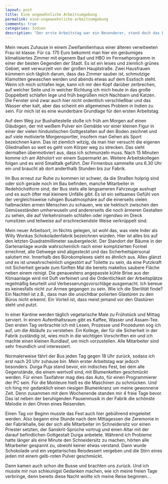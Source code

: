 ```yaml
---
layout: post
title: Eine ungewöhnliche Arbeitsumgebung
permalink: eine-ungewoehnliche-arbeitsumgebung
comments: true
categories: Indien
description: "Der erste Arbeitstag war ein Besonderer, stand doch das Durga Puja Fest bevor. Welche ungewöhnliche erste Eindrücke ich von meiner neuen Arbeitsumgebung machen konnte, kann man in diesem Beitrag lesen."
---
```


<p>Mein neues Zuhause in einem Zweifamilienhaus einer älteren verwitweten Frau ist klasse. Für ca. 175 Euro bekommt man hier ein geräumiges klimatisiertes Zimmer mit eigenem Bad und HBO im Fernsehprogramm in einer der besten Gegenden der Stadt. Es ist ein leises und ziemlich grünes Gebiet, weit verwurzelt von der großen Hauptstraße. Zwei Hausfrauen kümmern sich täglich darum, dass das Zimmer sauber ist, schmutzige Klamotten gewaschen werden und abends etwas auf dem Esstisch steht. Wenn ich mich schlafen lege, kann ich mir den Kopf darüber zerbrechen, auf welcher Seite und in welcher Richtung ich mich heute in das große Doppelbett schlafen lege und früh begrüßen mich Nachbarn und Katzen. Die Fenster sind zwar auch hier nicht ordentlich verschließbar und das Wasser eher kalt, aber das scheint ein allgemeines Problem in Indien zu sein. Für mich ist es eine wunderbare Grundlage für den ersten Arbeitstag.</p>
<p>Auf dem Weg zur Bushaltestelle stoße ich früh am Morgen auf einen Gläubigen, der mit weißem Pulver ein Gemälde vor einer kleinen Figur in einer der vielen hinduistischen Gottgestalten auf den Boden zeichnet und auf viele motivierte Morgensportler, insofern man Gehen als Sport bezeichnen kann. Das ist ziemlich witzig, da man hier versucht die eigenen Gliedmaßen so weit es geht vom Körper weg zu strecken. Das sieht dermaßen übermotiviert aus, dass ich schmunzeln muss. Nach 15 Minuten komme ich am Abholort vor einem Supermarkt an. Weitere Arbeitskollegen folgen und es wird Smalltalk geführt. Der Firmenbus sammelte uns 6.30 Uhr ein und braucht ab dort anderthalb Stunden bis zur Fabrik.</p>
<p>Im Bus erneut zur Ruhe zu kommen ist schwer, da die Straßen holprig sind oder sich gerade noch im Bau befinden, manche Mitarbeiter in Redehöchstform sind, der Bus stets alle langsameren Fahrzeuge aushupt und es auch öfter mal kleinere Unfälle gibt. Es ist ein seltsames Gefühl von der vergleichsweise ruhigen Busatmosphäre auf die einerseits vielen halbnackten armen Menschen zu schauen, wie sie hektisch zwischen den Gemüseständen umherwuseln und andererseits die noch ärmeren Gestalten zu sehen, die auf Verkehrsinseln schlafen oder irgendwo im Dreck rumsitzen und teilweise auf erschreckendste Weise verkrüppelt sind.</p>
<p>Mein neuer Arbeitsort, im Nichts gelegen, ist wohl das, was viele Inder als Willy Wonkas Schokoladenfabrik bezeichnen würden. Hier ist alles bis auf den letzten Quadratmillimeter saubergeleckt. Der Standort der Bäume in der Gartenanlage wurde wahrscheinlich nach einer komplizierten Formel errechnet, alle Gehwege sind abgesteckt und das Sicherheitspersonal salutiert mir. Innerhalb des Bürokomplexes sieht es ähnlich aus. Alles glänzt und es ist unwahrscheinlich ungestört auf Toilette zu sein, da eine Putzkraft mit Sicherheit gerade zum fünften Mal die bereits makellos saubere Fläche neben einem reinigt. Die genauestens angepasste kühle Brise aus der Klimaanlage wird mit Duft verfeinert und die Ordentlichkeit der Arbeitsplätze regelmäßig beurteilt und Verbesserungsvorschläge ausgemacht. Ich bereue es keinesfalls nicht zur Armee gegangen zu sein. Wie ich die Sterilität finde? Ein Nachteil ist z.B., dass man die unsichtbar polierten Glastüren zu den Büros nicht erkennt. Ein Vorteil ist, dass meist jemand vor den Glastüren steht und putzt.</p>
<p>In einer Kantine werden täglich vegetarische Male zu Frühstück und Mittag serviert. In einem Aufenthaltsraum gibt es Kaffee, Wasser und Assam-Tee. Den ersten Tag verbrachte ich mit Lesen, Prozesse und Prozeduren sog ich auf, um die Abläufe zu verstehen. Ein Kollege, der für die Sicherheit in der Fabrik zuständig ist, wies mich in die wichtigen Vorschriften ein und ich machte einen kleinen Rundlauf, um mich vorzustellen. Alle Mitarbeiter sind sehr freundlich und interessiert.</p>
<p>Normalerweise fährt der Bus jeden Tag gegen 18 Uhr zurück, sodass ich erst nach 20 Uhr zuhause bin. Mein erster Arbeitstag war jedoch besonders. Durga Puja stand bevor, ein indisches Fest, bei dem alle Gegenstände, die einem wertvoll sind, mit Blumenketten geschmückt werden. Für einen Taxifahrer mag dies das Auto, für einen Programmierer der PC sein. Für die Monteure hieß es die Maschinen zu schmücken. Und ich hing mir gedanklich einen riesigen Blumenkranz um meine gewonnene Zeit. Denn zusammen mit dem Wochenende standen mir 4 freie Tage bevor. Das ist neben der beruhigenden Pausenmusik in der Fabrik die schönste Melodie in den Ohren eines Reisenden.</p>
<p>Einen Tag vor Beginn musste das Fest auch hier gebührend eingeleitet werden. Also begann eine Stunde nach dem Mittagessen die Zeremonie in der Fabrikhalle, bei der sich alle Mitarbeiter im Schneidersitz vor einen Priester setzten, der Sanskrit-Sprüche vortrug und einen Altar mit der darauf befindlichen Gottgestalt Durga anbetete. Während ich Probleme hatte länger als eine Minute den Schneidersitz zu machen, hörten alle Mitarbeiter gespannt zu, obwohl keiner etwas verstand. Dann wurde Schokolade und ein vegetarisches Reisdessert vergeben und die Stirn eines jeden mit einem gelb-roten Pulver geschmückt.</p>
<p>Dann kamen auch schon die Busse und brachten uns zurück. Und ich musste mir nun schleunigst Gedanken machen, wie ich meine freien Tage verbringe, denn bereits diese Nacht wollte ich meine Reise beginnen…
 
